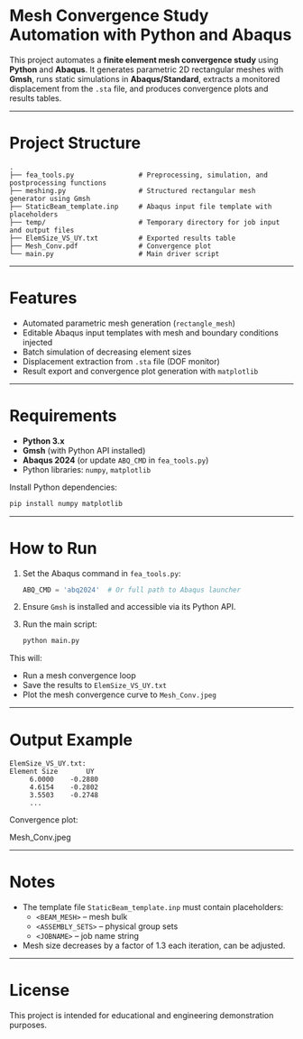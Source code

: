 
# Mesh Convergence Study Automation with Python and Abaqus  

This project automates a **finite element mesh convergence study** using **Python** and **Abaqus**. It generates parametric 2D rectangular meshes with **Gmsh**, runs static simulations in **Abaqus/Standard**, extracts a monitored displacement from the `.sta` file, and produces convergence plots and results tables.

---

# Project Structure

```
.
├── fea_tools.py                # Preprocessing, simulation, and postprocessing functions
├── meshing.py                  # Structured rectangular mesh generator using Gmsh
├── StaticBeam_template.inp     # Abaqus input file template with placeholders
├── temp/                       # Temporary directory for job input and output files
├── ElemSize_VS_UY.txt          # Exported results table
├── Mesh_Conv.pdf               # Convergence plot
└── main.py                     # Main driver script
```

---

# Features

- Automated parametric mesh generation (`rectangle_mesh`)
- Editable Abaqus input templates with mesh and boundary conditions injected
- Batch simulation of decreasing element sizes
- Displacement extraction from `.sta` file (DOF monitor)
- Result export and convergence plot generation with `matplotlib`

---

# Requirements

- **Python 3.x**
- **Gmsh** (with Python API installed)
- **Abaqus 2024** (or update `ABQ_CMD` in `fea_tools.py`)
- Python libraries: `numpy`, `matplotlib`

Install Python dependencies:
```bash
pip install numpy matplotlib
```

---

# How to Run

1. Set the Abaqus command in `fea_tools.py`:
   ```python
   ABQ_CMD = 'abq2024'  # Or full path to Abaqus launcher
   ```

2. Ensure `Gmsh` is installed and accessible via its Python API.

3. Run the main script:
   ```bash
   python main.py
   ```

This will:
- Run a mesh convergence loop
- Save the results to `ElemSize_VS_UY.txt`
- Plot the mesh convergence curve to `Mesh_Conv.jpeg`

---

# Output Example

```
ElemSize_VS_UY.txt:
Element Size       UY
     6.0000    -0.2880
     4.6154    -0.2802
     3.5503    -0.2748
     ...
```

Convergence plot:

Mesh_Conv.jpeg

---

# Notes

- The template file `StaticBeam_template.inp` must contain placeholders:
  - `<BEAM_MESH>` – mesh bulk
  - `<ASSEMBLY_SETS>` – physical group sets
  - `<JOBNAME>` – job name string
- Mesh size decreases by a factor of 1.3 each iteration, can be adjusted.

---

# License

This project is intended for educational and engineering demonstration purposes.

